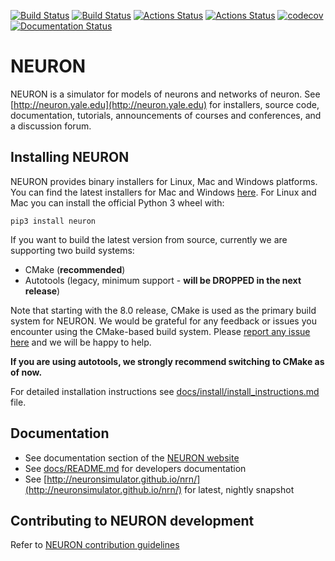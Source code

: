 [![Build Status](https://api.travis-ci.org/neuronsimulator/nrn.svg?branch=master)](https://travis-ci.org/neuronsimulator/nrn) [![Build Status](https://dev.azure.com/neuronsimulator/nrn/_apis/build/status/neuronsimulator.nrn?branchName=master)](https://dev.azure.com/neuronsimulator/nrn/_build/latest?definitionId=1&branchName=master) [![Actions Status](https://github.com/neuronsimulator/nrn/workflows/Windows%20Installer/badge.svg)](https://github.com/neuronsimulator/nrn/actions) [![Actions Status](https://github.com/neuronsimulator/nrn/workflows/NEURON%20CI/badge.svg)](https://github.com/neuronsimulator/nrn/actions) [![codecov](https://codecov.io/gh/neuronsimulator/nrn/branch/master/graph/badge.svg?token=T7PIDw6LrC)](https://codecov.io/gh/neuronsimulator/nrn) [![Documentation Status](https://readthedocs.org/projects/nrn/badge/?version=latest)](http://nrn.readthedocs.io/?badge=latest)

# NEURON
NEURON is a simulator for models of neurons and networks of neuron. See [http://neuron.yale.edu](http://neuron.yale.edu) for installers, source code, documentation, tutorials, announcements of
courses and conferences, and a discussion forum.

## Installing NEURON

NEURON provides binary installers for Linux, Mac and Windows platforms. You can find the latest
installers for Mac and Windows [here](https://neuron.yale.edu/ftp/neuron/versions/alpha/). For
Linux and Mac you can install the official Python 3 wheel with:

```
pip3 install neuron
```

If you want to build the latest version from source, currently we are supporting two build systems:

- CMake (__recommended__)
- Autotools (legacy, minimum support - __will be DROPPED in the next release__)

Note that starting with the 8.0 release, CMake is used as the primary build system for NEURON.
We would be grateful for any feedback or issues you encounter using the CMake-based build system.
Please [report any issue here](https://github.com/neuronsimulator/nrn/issues) and we will be
happy to help.

**If you are using autotools, we strongly recommend switching to CMake as of now.**

For detailed installation instructions see [docs/install/install_instructions.md](docs/install/install_instructions.md) file.

## Documentation

* See documentation section of the [NEURON website](https://neuron.yale.edu/neuron/docs)
* See [docs/README.md](docs/README.md) for developers documentation
* See [http://neuronsimulator.github.io/nrn/](http://neuronsimulator.github.io/nrn/) for latest, nightly snapshot

## Contributing to NEURON development

Refer to [NEURON contribution guidelines](CONTRIBUTING.md)
